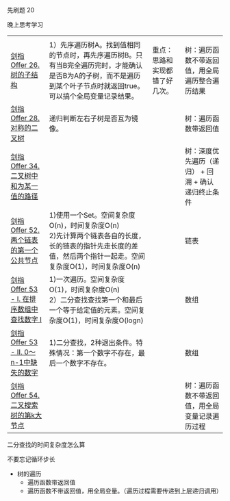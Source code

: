 先刷题 20

晚上思考学习



|                                                              |                                                              |                                |                                                    |
| ------------------------------------------------------------ | ------------------------------------------------------------ | ------------------------------ | -------------------------------------------------- |
|                                                              |                                                              |                                |                                                    |
| [剑指 Offer 26. 树的子结构](https://leetcode-cn.com/problems/shu-de-zi-jie-gou-lcof/) | 1）先序遍历树A。找到值相同的节点时，再先序遍历树B。只有当B完全遍历完时，才能确认是否B为A的子树，而不是遍历到某个叶子节点时就返回true。可以搞个全局变量记录结果。 | 重点：思路和实现都错了好几次。 | 树：遍历函数不带返回值，用全局遍历整合遍历结果     |
| [剑指 Offer 28. 对称的二叉树](https://leetcode-cn.com/problems/dui-cheng-de-er-cha-shu-lcof/) | 递归判断左右子树是否互为镜像。                               |                                | 树：遍历函数带返回值                               |
| [剑指 Offer 34. 二叉树中和为某一值的路径](https://leetcode-cn.com/problems/er-cha-shu-zhong-he-wei-mou-yi-zhi-de-lu-jing-lcof/) |                                                              |                                | 树：深度优先遍历（递归） + 回溯 + 确认递归终止条件 |
| [剑指 Offer 52. 两个链表的第一个公共节点](https://leetcode-cn.com/problems/liang-ge-lian-biao-de-di-yi-ge-gong-gong-jie-dian-lcof/) | 1)使用一个Set。空间复杂度O(n)，时间复杂度O(n)<br>2)先计算两个链表各自的长度，长的链表的指针先走长度的差值，然后两个指针一起走。空间复杂度O(1)，时间复杂度O(n) |                                | 链表                                               |
| [剑指 Offer 53 - I. 在排序数组中查找数字 I](https://leetcode-cn.com/problems/zai-pai-xu-shu-zu-zhong-cha-zhao-shu-zi-lcof/) | 1)一次遍历。空间复杂度O(1)，时间复杂度O(n)<br/>2）二分查找查找第一个和最后一个等于给定值的元素。空间复杂度O(1)，时间复杂度O(logn)<br/> |                                | 数组                                               |
| [剑指 Offer 53 - II. 0～n-1中缺失的数字](https://leetcode-cn.com/problems/que-shi-de-shu-zi-lcof/) | 1)二分查找，2种退出条件。特殊情况：第一个数字不存在，最后一个数字不存在。 |                                | 数组                                               |
| [剑指 Offer 54. 二叉搜索树的第k大节点](https://leetcode-cn.com/problems/er-cha-sou-suo-shu-de-di-kda-jie-dian-lcof/) |                                                              |                                | 树：遍历函数不带返回值，用全局变量记录遍历过程     |



二分查找的时间复杂度怎么算

不要忘记循环步长





- 树的遍历
  - 遍历函数带返回值
  - 遍历函数不带返回值，用全局变量。（遍历过程需要传递到上层递归调用）